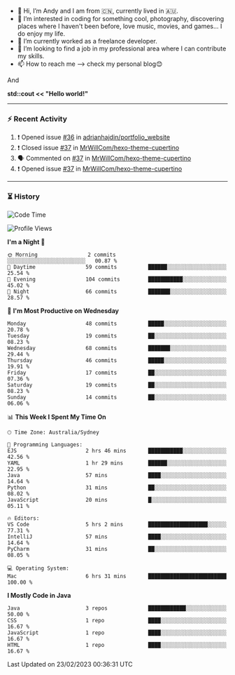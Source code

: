 - 👋 Hi, I’m Andy and I am from :cn:, currently lived in 🇦🇺.
- 👀 I’m interested in coding for something cool, photography, discovering places where I haven't been before, love music, movies, and games... I do enjoy my life.
- 🌱 I’m currently worked as a freelance developer.
- 💞️ I’m looking to find a job in my professional area where I can contribute my skills.
- 📫 How to reach me --> check my personal blog😊

And

**std::cout << "Hello world!"**

---

### ⚡ Recent Activity
<!--START_SECTION:activity-->
1. ❗️ Opened issue [#36](https://github.com/adrianhajdin/portfolio_website/issues/36) in [adrianhajdin/portfolio_website](https://github.com/adrianhajdin/portfolio_website)
2. ❗️ Closed issue [#37](https://github.com/MrWillCom/hexo-theme-cupertino/issues/37) in [MrWillCom/hexo-theme-cupertino](https://github.com/MrWillCom/hexo-theme-cupertino)
3. 🗣 Commented on [#37](https://github.com/MrWillCom/hexo-theme-cupertino/issues/37) in [MrWillCom/hexo-theme-cupertino](https://github.com/MrWillCom/hexo-theme-cupertino)
4. ❗️ Opened issue [#37](https://github.com/MrWillCom/hexo-theme-cupertino/issues/37) in [MrWillCom/hexo-theme-cupertino](https://github.com/MrWillCom/hexo-theme-cupertino)
<!--END_SECTION:activity-->

---

### ⏳ History
<!--START_SECTION:waka-->
![Code Time](http://img.shields.io/badge/Code%20Time-100%20hrs%209%20mins-blue)

![Profile Views](http://img.shields.io/badge/Profile%20Views-7-blue)

**I'm a Night 🦉** 

```text
🌞 Morning                2 commits           ░░░░░░░░░░░░░░░░░░░░░░░░░   00.87 % 
🌆 Daytime                59 commits          ██████░░░░░░░░░░░░░░░░░░░   25.54 % 
🌃 Evening                104 commits         ███████████░░░░░░░░░░░░░░   45.02 % 
🌙 Night                  66 commits          ███████░░░░░░░░░░░░░░░░░░   28.57 % 
```
📅 **I'm Most Productive on Wednesday** 

```text
Monday                   48 commits          █████░░░░░░░░░░░░░░░░░░░░   20.78 % 
Tuesday                  19 commits          ██░░░░░░░░░░░░░░░░░░░░░░░   08.23 % 
Wednesday                68 commits          ███████░░░░░░░░░░░░░░░░░░   29.44 % 
Thursday                 46 commits          █████░░░░░░░░░░░░░░░░░░░░   19.91 % 
Friday                   17 commits          ██░░░░░░░░░░░░░░░░░░░░░░░   07.36 % 
Saturday                 19 commits          ██░░░░░░░░░░░░░░░░░░░░░░░   08.23 % 
Sunday                   14 commits          ██░░░░░░░░░░░░░░░░░░░░░░░   06.06 % 
```


📊 **This Week I Spent My Time On** 

```text
🕑︎ Time Zone: Australia/Sydney

💬 Programming Languages: 
EJS                      2 hrs 46 mins       ███████████░░░░░░░░░░░░░░   42.56 % 
YAML                     1 hr 29 mins        ██████░░░░░░░░░░░░░░░░░░░   22.95 % 
Java                     57 mins             ████░░░░░░░░░░░░░░░░░░░░░   14.64 % 
Python                   31 mins             ██░░░░░░░░░░░░░░░░░░░░░░░   08.02 % 
JavaScript               20 mins             █░░░░░░░░░░░░░░░░░░░░░░░░   05.11 % 

🔥 Editors: 
VS Code                  5 hrs 2 mins        ███████████████████░░░░░░   77.31 % 
IntelliJ                 57 mins             ████░░░░░░░░░░░░░░░░░░░░░   14.64 % 
PyCharm                  31 mins             ██░░░░░░░░░░░░░░░░░░░░░░░   08.05 % 

💻 Operating System: 
Mac                      6 hrs 31 mins       █████████████████████████   100.00 % 
```

**I Mostly Code in Java** 

```text
Java                     3 repos             ████████████░░░░░░░░░░░░░   50.00 % 
CSS                      1 repo              ████░░░░░░░░░░░░░░░░░░░░░   16.67 % 
JavaScript               1 repo              ████░░░░░░░░░░░░░░░░░░░░░   16.67 % 
HTML                     1 repo              ████░░░░░░░░░░░░░░░░░░░░░   16.67 % 
```




 Last Updated on 23/02/2023 00:36:31 UTC
<!--END_SECTION:waka-->


<!---
JinchuanL/JinchuanL is a ✨ special ✨ repository because its `README.md` (this file) appears on your GitHub profile.
You can click the Preview link to take a look at your changes.
--->
